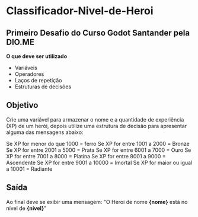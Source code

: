 # Classificador-Nivel-de-Heroi
## Primeiro Desafio do Curso Godot Santander pela DIO.ME

**O que deve ser utilizado**

- Variáveis
- Operadores
- Laços de repetição
- Estruturas de decisões

## Objetivo

Crie uma variável para armazenar o nome e a quantidade de experiência (XP) de um herói, depois utilize uma estrutura de decisão para apresentar alguma das mensagens abaixo:

Se XP for menor do que 1000 = ferro
Se XP for entre 1001 a 2000 = Bronze
Se XP for entre 2001 a 5000 = Prata
Se XP for entre 6001 a 7000 = Ouro
Se XP for entre 7001 a 8000 = Platina
Se XP for entre 8001 a 9000 = Ascendente
Se XP for entre 9001 a 10000 = Imortal
Se XP for maior ou igual a 10001 = Radiante

## Saída

Ao final deve se exibir uma mensagem:
"O Heroi de nome **{nome}** está no nível de **{nível}**"
